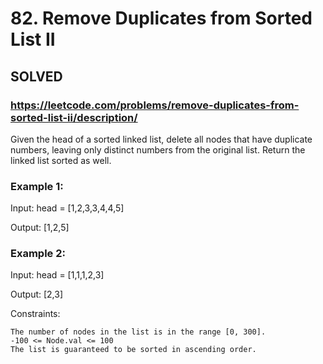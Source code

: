 # 82. Remove Duplicates from Sorted List II

## SOLVED

### https://leetcode.com/problems/remove-duplicates-from-sorted-list-ii/description/


Given the head of a sorted linked list, delete all nodes that have duplicate numbers, leaving only distinct numbers from the original list. Return the linked list sorted as well.



### Example 1:

Input: head = [1,2,3,3,4,4,5]

Output: [1,2,5]

### Example 2:

Input: head = [1,1,1,2,3]

Output: [2,3]



Constraints:

    The number of nodes in the list is in the range [0, 300].
    -100 <= Node.val <= 100
    The list is guaranteed to be sorted in ascending order.

